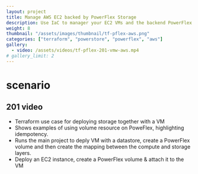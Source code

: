 ```yaml
---
layout: project
title: Manage AWS EC2 backed by PowerFlex Storage
description: Use IaC to manager your EC2 VMs and the backend PowerFlex storage
weight: 8
thumbnail: "/assets/images/thumbnail/tf-pflex-aws.png"
categories: ["terraform", "powerstore", "powerflex", "aws"]
gallery:
  - video: /assets/videos/tf-pflex-201-vmw-aws.mp4
# gallery_limit: 2
---
```

# scenario

## 201 video
* Terraform use case for deploying storage together with a VM
* Shows examples of using volume resource on PoweFlex, highlighting idempotency.
* Runs the main project to deply VM with a datastore, create a PowerFlex volume and then create the mapping between the compute and storage layers.
* Deploy an EC2 instance, create a PowerFlex volume & attach it to the VM
